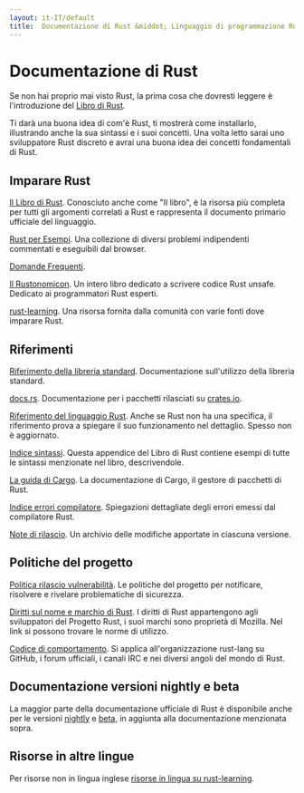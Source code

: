 ```yaml
---
layout: it-IT/default
title:  Documentazione di Rust &middot; Linguaggio di programmazione Rust
---
```


# Documentazione di Rust

Se non hai proprio mai visto Rust, la prima cosa che dovresti leggere
è l'introduzione del [Libro di Rust][book].

Ti darà una buona idea di com'è Rust, ti mostrerà come installarlo,
illustrando anche la sua sintassi e i suoi concetti.
Una volta letto sarai uno sviluppatore Rust discreto e avrai una
buona idea dei concetti fondamentali di Rust.

## Imparare Rust

[Il Libro di Rust][book]. Conosciuto anche come "Il libro",
è la risorsa più completa per tutti gli argomenti correlati a Rust e
rappresenta il documento primario ufficiale del linguaggio.

[Rust per Esempi][rbe]. Una collezione di diversi problemi indipendenti
commentati e eseguibili dal browser.

[Domande Frequenti][faq].

[Il Rustonomicon][nomicon]. 
Un intero libro dedicato a scrivere codice Rust unsafe.
Dedicato ai programmatori Rust esperti.

[rust-learning]. Una risorsa fornita dalla comunità con varie fonti dove imparare Rust.

[book]: https://doc.rust-lang.org/book/
[rbe]: http://rustbyexample.com
[faq]: faq.html
[nomicon]: https://doc.rust-lang.org/nomicon/
[rust-learning]: https://github.com/ctjhoa/rust-learning

## Riferimenti

[Riferimento della libreria standard][api]. Documentazione sull'utilizzo della libreria standard.

[docs.rs]. Documentazione per i pacchetti rilasciati su [crates.io].

[Riferimento del linguaggio Rust][ref]. 
Anche se Rust non ha una specifica, il riferimento
prova a spiegare il suo funzionamento nel dettaglio.
Spesso non è aggiornato.

[Indice sintassi][syn]. 
Questa appendice del Libro di Rust contiene esempi di tutte 
le sintassi menzionate nel libro, descrivendole.

[La guida di Cargo][cargo]. La documentazione di Cargo,
il gestore di pacchetti di Rust.

[Indice errori compilatore][err]. Spiegazioni dettagliate degli
errori emessi dal compilatore Rust.

[Note di rilascio][release_notes]. Un archivio delle modifiche apportate in ciascuna versione.

[api]: https://doc.rust-lang.org/std/
[syn]: https://doc.rust-lang.org/book/syntax-index.html
[ref]: https://doc.rust-lang.org/reference.html
[cargo]: http://doc.crates.io/guide.html
[err]: https://doc.rust-lang.org/error-index.html
[release_notes]: https://github.com/rust-lang/rust/blob/stable/RELEASES.md
[docs.rs]: https://docs.rs
[crates.io]: https://crates.io

## Politiche del progetto

[Politica rilascio vulnerabilità][security]. Le politiche del progetto
per notificare, risolvere e rivelare problematiche di sicurezza.

[Diritti sul nome e marchio di Rust][legal]. I diritti di Rust
appartengono agli sviluppatori del Progetto Rust, i suoi marchi
sono proprietà di Mozilla. Nel link si possono trovare le
norme di utilizzo.

[Codice di comportamento][coc]. Si applica all'organizzazione rust-lang
su GitHub, i forum ufficiali, i canali IRC e nei diversi angoli del mondo di Rust.

[security]: security.html
[legal]: legal.html
[coc]: https://www.rust-lang.org/it-IT/conduct.html

## Documentazione versioni nightly e beta

La maggior parte della documentazione ufficiale di Rust è disponibile
anche per le versioni [nightly] e [beta], in aggiunta alla documentazione
menzionata sopra.

[nightly]: https://doc.rust-lang.org/nightly/
[beta]: https://doc.rust-lang.org/beta/

## Risorse in altre lingue

Per risorse non in lingua inglese
[risorse in lingua su rust-learning][locale].

[locale]: https://github.com/ctjhoa/rust-learning#locale-links
